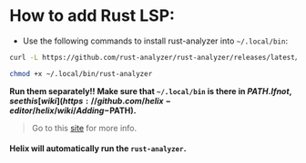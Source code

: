 # How to add Rust LSP:
- Use the following commands to install rust-analyzer into `~/.local/bin`:
```sh
curl -L https://github.com/rust-analyzer/rust-analyzer/releases/latest/download/rust-analyzer-x86_64-unknown-linux-gnu.gz | gunzip -c - > ~/.local/bin/rust-analyzer
```
```sh
chmod +x ~/.local/bin/rust-analyzer
```
__Run them separately!!
Make sure that `~/.local/bin` is there in $PATH.
If not, see this [wiki](https://github.com/helix-editor/helix/wiki/Adding-%60~-.local-bin%60-to-$PATH).__

> Go to this [site](https://rust-analyzer.github.io/manual.html#rust-analyzer-language-server-binary) for more info.

#### Helix will automatically run the `rust-analyzer`.
